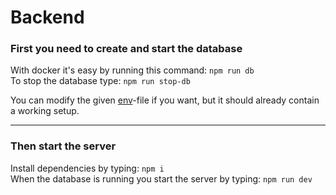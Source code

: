 # Backend

### First you need to create and start the database  
With docker it's easy by running this command:
`npm run db`  
To stop the database type: `npm run stop-db`  

You can modify the given [env](.env)-file if you want, but it should already contain a working setup.

---
### Then start the server
Install dependencies by typing: `npm i`  
When the database is running you start the server by typing: `npm run dev`
